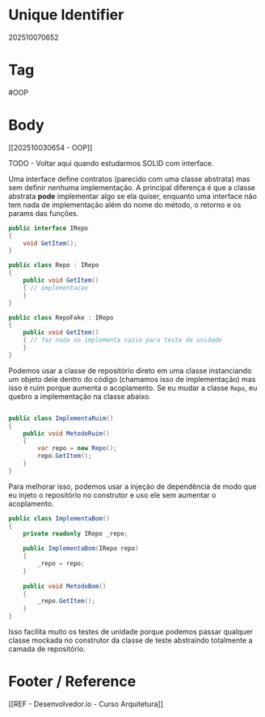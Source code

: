 # Unique Identifier
202510070652

# Tag
#OOP 

# Body
[[202510030654 - OOP]]

TODO - Voltar aqui quando estudarmos SOLID com interface.

Uma interface define contratos (parecido com uma classe abstrata) mas sem definir nenhuma implementação. A principal diferença é que a classe abstrata **pode** implementar algo se ela quiser, enquanto uma interface não tem nada de implementação além do nome do método, o retorno e os params das funções.

```csharp
public interface IRepo
{
	void GetItem();
}

public class Repo : IRepo
{
	public void GetItem() 
	{ // implementacao 
	}
}

public class RepoFake : IRepo
{
	public void GetItem()
	{ // faz nada so implementa vazio para teste de unidade
	}
}
```

Podemos usar a classe de repositório direto em uma classe instanciando um objeto dele dentro do código (chamamos isso de implementação) mas isso é ruim porque aumenta o acoplamento. Se eu mudar a classe `Repo`, eu quebro a implementação na classe abaixo.

```csharp

public class ImplementaRuim()
{
	public void MetodoRuim()
	{
		var repo = new Repo();
		repo.GetItem();
	}
}
```

Para melhorar isso, podemos usar a injeção de dependência de modo que eu injeto o repositório no construtor e uso ele sem aumentar o acoplamento.

```csharp
public class ImplementaBom()
{
	private readonly IRepo _repo;
	
	public ImplementaBom(IRepo repo)
	{
		_repo = repo;
	}
	
	public void MetodoBom()
	{
		_repo.GetItem();
	}
}
```

Isso facilita muito os testes de unidade porque podemos passar qualquer classe mockada no construtor da classe de teste abstraindo totalmente a camada de repositório.

# Footer / Reference
[[REF - Desenvolvedor.io - Curso Arquitetura]]